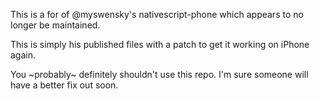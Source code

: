 This is a for of @myswensky's nativescript-phone which appears to no longer be maintained.

This is simply his published files with a patch to get it working on iPhone again.

You ~probably~ definitely shouldn't use this repo. I'm sure someone will have a better fix out soon.